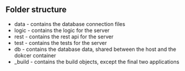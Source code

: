 ## Folder structure
* data - contains the database connection files
* logic - contains the logic for the server
* rest - contains the rest api for the server
* test - contains the tests for the server
* db - contains the database data, shared between the host and the dokcer container
* _build - contains the build objects, except the final two applications